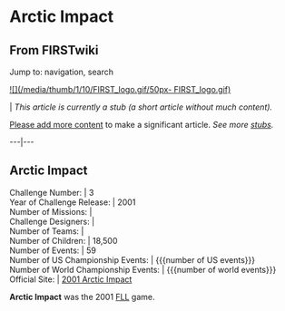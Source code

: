 # Arctic Impact

## From FIRSTwiki

Jump to: navigation, search

[![](/media/thumb/1/10/FIRST_logo.gif/50px-
FIRST_logo.gif)](Image:FIRST_logo.gif)

| _This article is currently a stub (a short article without much content)._

[Please add more content](http://www.firstwiki.net/index.php?title=Arctic_Impact&action=edit "http://www.firstwiki.net/index.php?title=Arctic_Impact&action=edit") to make a significant article. _See more [stubs](Special:Shortpages "Special:Shortpages")._

---|---

## Arctic Impact

Challenge Number: | 3<br>
Year of Challenge Release: | 2001<br>
Number of Missions: |<br>
Challenge Designers: |<br>
Number of Teams: |<br>
Number of Children: | 18,500<br>
Number of Events: | 59<br>
Number of US Championship Events: | {{{number of US events}}}<br>
Number of World Championship Events: | {{{number of world events}}}<br>
Official Site: | [2001 Arctic Impact](http://www.firstlegoleague.org/default.aspx?pid=120 "http://www.firstlegoleague.org/default.aspx?pid=120")

**Arctic Impact** was the 2001 [FLL](FLL "FLL") game.
